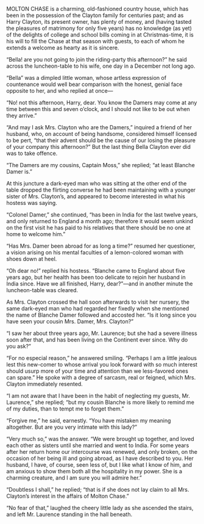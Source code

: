 MOLTON CHASE is a charming, old-fashioned country house, which has been in the possession of the Clayton family for centuries past; and as Harry Clayton, its present owner, has plenty of money, and (having tasted the pleasures of matrimony for only five years) has no knowledge (as yet) of the delights of college and school bills coming in at Christmas-time, it is his will to fill the Chase at that season with guests, to each of whom he extends a welcome as hearty as it is sincere.

“Bella! are you not going to join the riding-party this afternoon?” he said across the luncheon-table to his wife, one day in a December not long ago.

“Bella” was a dimpled little woman, whose artless expression of countenance would well bear comparison with the honest, genial face opposite to her, and who replied at once—

“No! not this afternoon, Harry, dear. You know the Damers may come at any time between this and seven o’clock, and I should not like to be out when they arrive.”

“And may I ask Mrs. Clayton who are the Damers,” inquired a friend of her husband, who, on account of being handsome, considered himself licensed to be pert, “that their advent should be the cause of our losing the pleasure of your company this afternoon?”
But the last thing Bella Clayton ever did was to take offence.

“The Damers are my cousins, Captain Moss,” she replied; “at least Blanche Damer is.”

At this juncture a dark-eyed man who was sitting at the other end of the table dropped the flirting converse he had been maintaining with a younger sister of Mrs. Clayton’s, and appeared to become interested in what his hostess was saying.

“Colonel Damer,” she continued, “has been in India for the last twelve years, and only returned to England a month ago; therefore it would seem unkind on the first visit he has paid to his relatives that there should be no one at home to welcome him.”

“Has Mrs. Damer been abroad for as long a time?” resumed her questioner, a vision arising on his mental faculties of a lemon-colored woman with shoes down at heel.

“Oh dear no!” replied his hostess. “Blanche came to England about five years ago, but her health has been too delicate to rejoin her husband in India since. Have we all finished, Harry, dear?”—and in another minute the luncheon-table was cleared.

As Mrs. Clayton crossed the hall soon afterwards to visit her nursery, the same dark-eyed man who had regarded her fixedly when she mentioned the name of Blanche Damer followed and accosted her.
“Is it long since you have seen your cousin Mrs. Damer, Mrs. Clayton?”

“I saw her about three years ago, Mr. Laurence; but she had a severe illness soon after that, and has been living on the Continent ever since. Why do you ask?”

“For no especial reason,” he answered smiling. “Perhaps I am a little jealous lest this new-comer to whose arrival you look forward with so much interest should usurp more of your time and attention than we less-favored ones can spare.”
He spoke with a degree of sarcasm, real or feigned, which Mrs. Clayton immediately resented.

“I am not aware that I have been in the habit of neglecting my guests, Mr. Laurence,” she replied; “but my cousin Blanche is more likely to remind me of my duties, than to tempt me to forget them.”

“Forgive me,” he said, earnestly. “You have mistaken my meaning altogether. But are you very intimate with this lady?”

“Very much so,” was the answer. “We were brought up together, and loved each other as sisters until she married and went to India. For some years after her return home our intercourse was renewed, and only broken, on the occasion of her being ill and going abroad, as I have described to you. Her husband, I have, of course, seen less of, but I like what I know of him, and am anxious to show them both all the hospitality in my power. She is a charming creature, and I am sure you will admire her.”

“Doubtless I shall,” he replied; “that is if she does not lay claim to all Mrs. Clayton’s interest in the affairs of Molton Chase.”

“No fear of that,” laughed the cheery little lady as she ascended the stairs, and left Mr. Laurence standing in the hall beneath.

